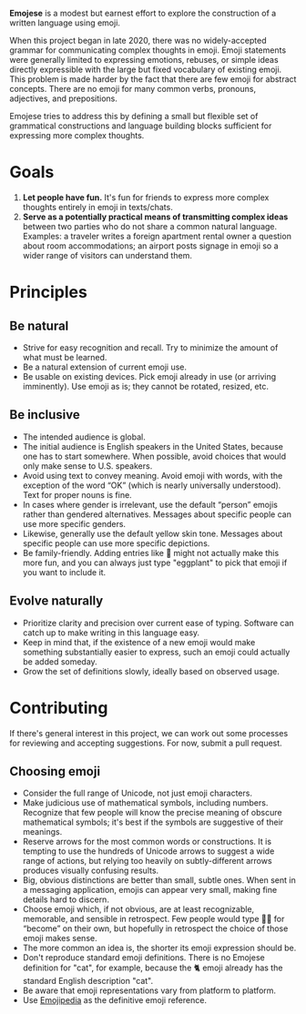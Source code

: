 **Emojese** is a modest but earnest effort to explore the construction of a written language using emoji.

When this project began in late 2020, there was no widely-accepted grammar for communicating complex thoughts in emoji. Emoji statements were generally limited to expressing emotions, rebuses, or simple ideas directly expressible with the large but fixed vocabulary of existing emoji. This problem is made harder by the fact that there are few emoji for abstract concepts. There are no emoji for many common verbs, pronouns, adjectives, and prepositions.

Emojese tries to address this by defining a small but flexible set of grammatical constructions and language building blocks sufficient for expressing more complex thoughts.

# Goals

1. **Let people have fun.** It's fun for friends to express more complex thoughts entirely in emoji in texts/chats.
2. **Serve as a potentially practical means of transmitting complex ideas** between two parties who do not share a common natural language. Examples: a traveler writes a foreign apartment rental owner a question about room accommodations; an airport posts signage in emoji so a wider range of visitors can understand them.

# Principles

## Be natural

- Strive for easy recognition and recall. Try to minimize the amount of what must be learned.
- Be a natural extension of current emoji use.
- Be usable on existing devices. Pick emoji already in use (or arriving imminently). Use emoji as is; they cannot be rotated, resized, etc.

## Be inclusive

- The intended audience is global.
- The initial audience is English speakers in the United States, because one has to start somewhere. When possible, avoid choices that would only make sense to U.S. speakers.
- Avoid using text to convey meaning. Avoid emoji with words, with the exception of the word “OK” (which is nearly universally understood). Text for proper nouns is fine.
- In cases where gender is irrelevant, use the default “person” emojis rather than gendered alternatives. Messages about specific people can use more specific genders.
- Likewise, generally use the default yellow skin tone. Messages about specific people can use more specific depictions.
- Be family-friendly. Adding entries like 🍆 might not actually make this more fun, and you can always just type "eggplant" to pick that emoji if you want to include it.

## Evolve naturally

- Prioritize clarity and precision over current ease of typing. Software can catch up to make writing in this language easy.
- Keep in mind that, if the existence of a new emoji would make something substantially easier to express, such an emoji could actually be added someday.
- Grow the set of definitions slowly, ideally based on observed usage.

# Contributing

If there's general interest in this project, we can work out some processes for reviewing and accepting suggestions. For now, submit a pull request.

## Choosing emoji

- Consider the full range of Unicode, not just emoji characters.
- Make judicious use of mathematical symbols, including numbers. Recognize that few people will know the precise meaning of obscure mathematical symbols; it's best if the symbols are suggestive of their meanings.
- Reserve arrows for the most common words or constructions. It is tempting to use the hundreds of Unicode arrows to suggest a wide range of actions, but relying too heavily on subtly-different arrows produces visually confusing results.
- Big, obvious distinctions are better than small, subtle ones. When sent in a messaging application, emojis can appear very small, making fine details hard to discern.
- Choose emoji which, if not obvious, are at least recognizable, memorable, and sensible in retrospect. Few people would type 🐛🦋 for “become” on their own, but hopefully in retrospect the choice of those emoji makes sense.
- The more common an idea is, the shorter its emoji expression should be.
- Don't reproduce standard emoji definitions. There is no Emojese definition for "cat", for example, because the 🐈 emoji already has the standard English description "cat".
- Be aware that emoji representations vary from platform to platform.
- Use [Emojipedia](https://emojipedia.org/) as the definitive emoji reference.
